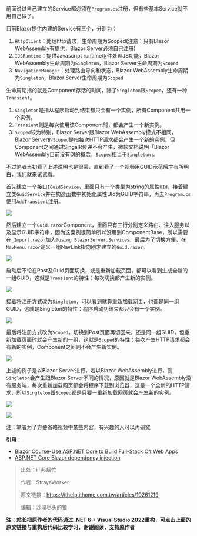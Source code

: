 前面说过自己建立的Service都必须在`Program.cs`注册，但有些基本Service就不用自己做了。

目前Blazor提供内建的Service有三个，分别为：

1. `HttpClient`：处理http请求，生命周期为Scoped(注意：只有Blazor WebAssembly有提供，Blazor Server必须自己注册)
2. `IJSRuntime`：提供Javascript runtime组件处理JS功能，Blazor WebAssembly生命周期为`Singleton`，Blazor Server生命周期为`Scoped`
3. `NavigationManager`：处理路由导向和状态，Blazor WebAssembly生命周期为`Singleton`，Blazor Server生命周期为`Scoped`

生命周期指的就是Component存活的时间，除了`Singleton`跟`Scoped`，还有一种`Transient`。

1. `Singleton`是指从程序启动到结束都只会有一个实例，所有Component共用一个实例。
2. `Transient`则是每次使用该Component时，都会产生一个新实例。
3. `Scoped`较为特别，Blazor Server跟Blazor WebAssembly模式不相同，Blazor Server的`Scoped`是指每次HTTP请求都会产生一个新的实例，但Component之间通过SingalR传递不会产生，微软文档说明「Blazor WebAssembly目前没有DI的概念，`Scoped`相当于`Singleton`」。

不过笔者当初看了上述说明也是很蒙，直到看了一个视频用GUID示范后才有所明白，我们就来试试看。

首先建立一个接口`IGuidService`，里面只有一个类型为string的属性`UId`，接着建立类`GuidService`并在构造函数中初始化属性UId为GUID字符串，再去`Program.cs`使用`AddTransient`注册。

![](https://img1.lequ.co/2021/12/1301.png)

然后建立一个`Guid.razor`Component，里面只有三行分别定义路由、注入服务以及显示GUID字符串，因为这案例很简单所以没用到ComponentBase，所以需要在`_Import.razor`加入`@using BlazorServer.Services`，最后为了切换方便，在`NavMenu.razor`定义一组NavLink指向刚才建立的`Guid.razor`。

![](https://img1.lequ.co/2021/12/1302.png)

启动后不论在Post及Guid页面切换，或是重新加载页面，都可以看到生成全新的一组GUID，这就是`Transient`的特性：每次切换都产生新的实例。

![](https://img1.lequ.co/2021/12/1303.gif)

接着将注册方式改为`Singleton`，可以看到就算重新加载网页，也都是同一组GUID，这就是Singleton的特性：程序启动到结束都只会有一个实例。

![](https://img1.lequ.co/2021/12/1304.gif)

最后将注册方式改为`Scoped`，切换到Post页面再切回来，还是同一组GUID，但重新加载页面时就会产生新的一组，这就是`Scoped`的特性：每次产生HTTP请求都会有新的实例，Component之间则不会产生新实例。

![](https://img1.lequ.co/2021/12/1305.gif)

上述的例子是以Blazor Server进行，若以Blazor WebAssembly进行，则`Singleton`会产生跟Blazor Server不同的情况，原因就是Blazor WebAssembly没有服务端，每次重新加载网页都会将程序下载到浏览器，这是一个全新的HTTP请求，所以`Singleton`跟`Scoped`都是只要一重新加载网页就会产生新的实例。

![](https://img1.lequ.co/2021/12/1306.png)

![](https://img1.lequ.co/2021/12/1307.png)

注：笔者为了方便省略视频中某些内容，有兴趣的人可以再研究

**引用：**

- [Blazor Course-Use ASP.NET Core to Build Full-Stack C# Web Apps](https://youtu.be/4G_BzLxa9Nw?t=15720)
- [ASP.NET Core Blazor dependency injection](https://docs.microsoft.com/en-us/aspnet/core/blazor/fundamentals/dependency-injection?view=aspnetcore-5.0&pivots=server)

>出处：iT邦幫忙
>
>作者：StrayaWorker
>
>原文链接：https://ithelp.ithome.com.tw/articles/10261219
>
>编辑：沙漠尽头的狼

**注：站长把原作者的代码通过 .NET 6 + Visual Studio 2022重构，可点击上面的原文链接与重构后代码比较学习，谢谢阅读，支持原作者**